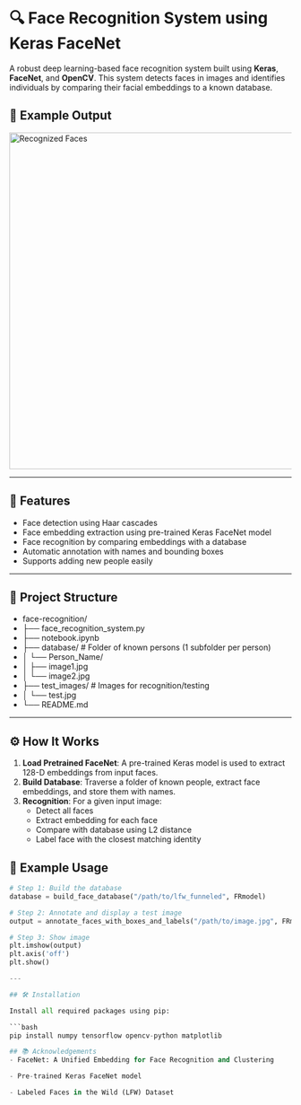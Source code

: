 # 🔍 Face Recognition System using Keras FaceNet

A robust deep learning-based face recognition system built using **Keras**, **FaceNet**, and **OpenCV**. This system detects faces in images and identifies individuals by comparing their facial embeddings to a known database.

## 📸 Example Output

<img src="examples/recognized_faces.jpg" alt="Recognized Faces" width="600"/>

---

## 🚀 Features

- Face detection using Haar cascades
- Face embedding extraction using pre-trained Keras FaceNet model
- Face recognition by comparing embeddings with a database
- Automatic annotation with names and bounding boxes
- Supports adding new people easily

---

## 📂 Project Structure

- face-recognition/
- ├── face_recognition_system.py
- ├── notebook.ipynb
- ├── database/ # Folder of known persons (1 subfolder per person)
- │ └── Person_Name/
- │ ├── image1.jpg
- │ └── image2.jpg
- ├── test_images/ # Images for recognition/testing
- │ └── test.jpg
- └── README.md

---

## ⚙️ How It Works

1. **Load Pretrained FaceNet**: A pre-trained Keras model is used to extract 128-D embeddings from input faces.
2. **Build Database**: Traverse a folder of known people, extract face embeddings, and store them with names.
3. **Recognition**: For a given input image:
   - Detect all faces
   - Extract embedding for each face
   - Compare with database using L2 distance
   - Label face with the closest matching identity

## 🧪 Example Usage

```python
# Step 1: Build the database
database = build_face_database("/path/to/lfw_funneled", FRmodel)

# Step 2: Annotate and display a test image
output = annotate_faces_with_boxes_and_labels("/path/to/image.jpg", FRmodel, database)

# Step 3: Show image
plt.imshow(output)
plt.axis('off')
plt.show()

---

## 🛠️ Installation

Install all required packages using pip:

```bash
pip install numpy tensorflow opencv-python matplotlib

## 📚 Acknowledgements
- FaceNet: A Unified Embedding for Face Recognition and Clustering

- Pre-trained Keras FaceNet model

- Labeled Faces in the Wild (LFW) Dataset
